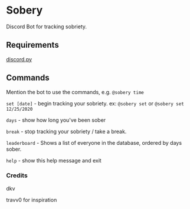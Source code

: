 # Sobery
Discord Bot for tracking sobriety.

## Requirements

[discord.py](https://pypi.org/project/discord.py/)

## Commands

Mention the bot to use the commands, e.g. `@sobery time`

`set [date]`  - begin tracking your sobriety. ex: `@sobery set` or `@sobery set 12/25/2020`

`days` - show how long you've been sober

`break` - stop tracking your sobriety / take a break.

`leaderboard` - Shows a list of everyone in the database, ordered by days sober. 

`help` - show this help message and exit

### Credits
dkv

travv0 for inspiration
